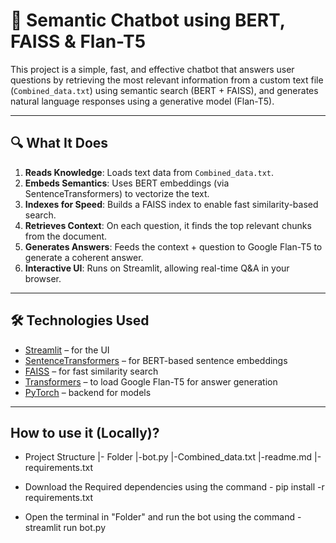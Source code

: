 # 🤖 Semantic Chatbot using BERT, FAISS & Flan-T5

This project is a simple, fast, and effective chatbot that answers user questions by retrieving the most relevant information from a custom text file (`Combined_data.txt`) using semantic search (BERT + FAISS), and generates natural language responses using a generative model (Flan-T5).

---

## 🔍 What It Does

1. **Reads Knowledge**: Loads text data from `Combined_data.txt`.
2. **Embeds Semantics**: Uses BERT embeddings (via SentenceTransformers) to vectorize the text.
3. **Indexes for Speed**: Builds a FAISS index to enable fast similarity-based search.
4. **Retrieves Context**: On each question, it finds the top relevant chunks from the document.
5. **Generates Answers**: Feeds the context + question to Google Flan-T5 to generate a coherent answer.
6. **Interactive UI**: Runs on Streamlit, allowing real-time Q&A in your browser.

---

## 🛠️ Technologies Used

- [Streamlit](https://streamlit.io/) – for the UI
- [SentenceTransformers](https://www.sbert.net/) – for BERT-based sentence embeddings
- [FAISS](https://github.com/facebookresearch/faiss) – for fast similarity search
- [Transformers](https://huggingface.co/transformers/) – to load Google Flan-T5 for answer generation
- [PyTorch](https://pytorch.org/) – backend for models

---

## How to use it (Locally)?

- Project Structure 
	|- Folder 
		|-bot.py
		|-Combined_data.txt
		|-readme.md
		|-requirements.txt

- Download the Required dependencies using the command - pip install -r requirements.txt
- Open the terminal in "Folder" and run the bot using the command - streamlit run bot.py
		
